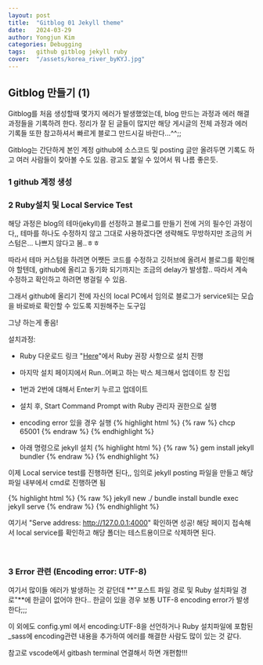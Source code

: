 ```yaml
---
layout: post
title:  "Gitblog 01 Jekyll theme"
date:   2024-03-29
author: Yongjun Kim
categories: Debugging
tags:	github gitblog jekyll ruby
cover:  "/assets/korea_river_byKYJ.jpg"
---
```


## Gitblog 만들기 (1)

Gitblog를 처음 생성할때 몇가지 에러가 발생했었는데, blog 만드는 과정과 에러 해결 과정들을 기록하려 한다. 정리가 잘 된 글들이 많지만 해당 게시글의 전체 과정과 에러 기록들 또한 참고하셔서 빠르게 블로그 만드시길 바란다...^^;;

Gitblog는 간단하게 본인 계정 github에 소스코드 및 posting 글만 올려두면 기록도 하고 여러 사람들이 찾아볼 수도 있음. 광고도 붙일 수 있어서 뭐 나름 좋은듯.

### 1 github 계정 생성<br>
### 2 Ruby설치 및 Local Service Test 
해당 과정은 blog의 테마(jekyll)를 선정하고 블로그를 만들기 전에 거의 필수인 과정이다,, 테마를 하나도 수정하지 않고 그대로 사용하겠다면 생략해도 무방하지만 조금의 커스텀은... 나쁘지 않다고 봄..ㅎㅎ

따라서 테마 커스텀을 하려면 어쨋든 코드를 수정하고 깃허브에 올려서 블로그를 확인해야 할텐데, github에 올리고 동기화 되기까지는 조금의 delay가 발생함.. 따라서 계속 수정하고 확인하고 하려면 병걸릴 수 있음.

그래서 github에 올리기 전에 자신의 local PC에서 임의로 블로그가 service되는 모습을 바로바로 확인할 수 있도록 지원해주는 도구임

그냥 하는게 좋음!

설치과정:

- Ruby 다운로드 링크 "[Here][ruby]"에서 Ruby 권장 사항으로 설치 진행

- 마지막 설치 페이지에서 Run..어쩌고 하는 박스 체크해서 업데이트 창 진입

- 1번과 2번에 대해서 Enter키 누르고 업데이트

- 설치 후, Start Command Prompt with Ruby 관리자 권한으로 실행

- encoding error 있을 경우 실행
{% highlight html %}
{% raw %}
chcp 65001
{% endraw %}
{% endhighlight %}


- 아래 명령으로 jekyll 설치
{% highlight html %}
{% raw %}
gem install jekyll bundler
{% endraw %}
{% endhighlight %}

이제 Local service test를 진행하면 된다,, 임의로 jekyll posting 파일을 만들고 해당 파일 내부에서 cmd로 진행하면 됨

{% highlight html %}
{% raw %}
jekyll new ./
bundle install
bundle exec jekyll serve
{% endraw %}
{% endhighlight %}

여기서 "Serve address: http://127.0.0.1:4000" 확인하면 성공! 해당 페이지 접속해서 local service를 확인하고 해당 폴더는 테스트용이므로 삭제하면 된다.
<br><br><br>
### 3 Error 관련 (Encoding error: UTF-8)
여기서 많이들 에러가 발생하는 것 같던데 **"포스트 파일 경로 및 Ruby 설치파일 경로"**에 한글이 없어야 한다.. 한글이 있을 경우 보통 UTF-8 encoding error가 발생한다;;;

이 외에도 config.yml 에서 encoding:UTF-8을 선언하거나 Ruby 설치파일에 포함된 _sass에 encoding관련 내용을 추가하여 에러를 해결한 사람도 많이 있는 것 같다.

참고로 vscode에서 gitbash terminal 연결해서 하면 개편함!!!<br><br><br>

[ruby]: https://rubyinstaller.org/downloads/
